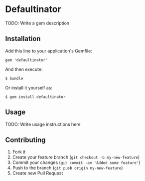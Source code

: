 # Defaultinator

TODO: Write a gem description

## Installation

Add this line to your application's Gemfile:

    gem 'defaultinator'

And then execute:

    $ bundle

Or install it yourself as:

    $ gem install defaultinator

## Usage

TODO: Write usage instructions here

## Contributing

1. Fork it
2. Create your feature branch (`git checkout -b my-new-feature`)
3. Commit your changes (`git commit -am 'Added some feature'`)
4. Push to the branch (`git push origin my-new-feature`)
5. Create new Pull Request
